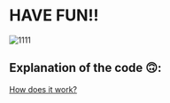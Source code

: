 # HAVE FUN!!

![1111](https://user-images.githubusercontent.com/79358509/214128561-a43cd60c-026c-4f4b-b462-ae9e622f41a8.png)


## Explanation of the code 🙃:
[How does it work?](https://github.com/Conper/Three-in-a-row/wiki/Explanation-of-the-code)
